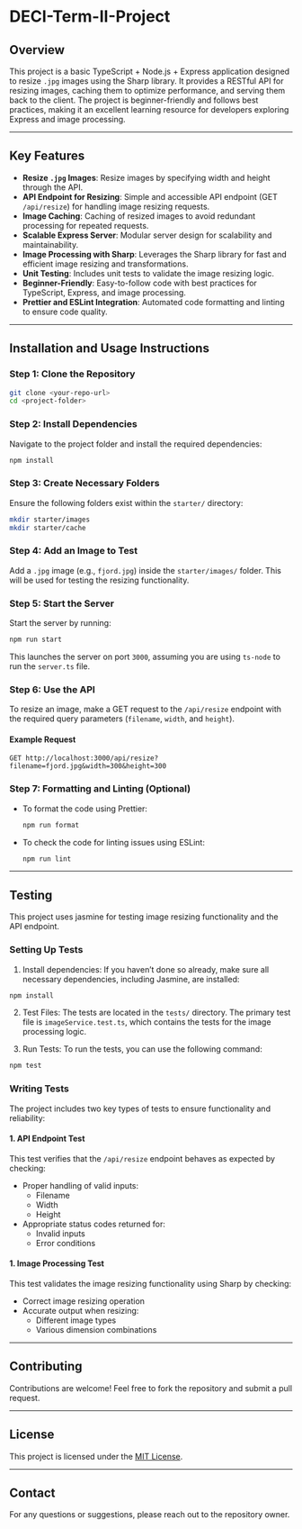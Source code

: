 # DECI-Term-II-Project

## Overview

This project is a basic TypeScript + Node.js + Express application designed to resize `.jpg` images using the Sharp library. It provides a RESTful API for resizing images, caching them to optimize performance, and serving them back to the client. The project is beginner-friendly and follows best practices, making it an excellent learning resource for developers exploring Express and image processing.

---

## Key Features

- **Resize `.jpg` Images**: Resize images by specifying width and height through the API.
- **API Endpoint for Resizing**: Simple and accessible API endpoint (GET `/api/resize`) for handling image resizing requests.
- **Image Caching**: Caching of resized images to avoid redundant processing for repeated requests.
- **Scalable Express Server**: Modular server design for scalability and maintainability.
- **Image Processing with Sharp**: Leverages the Sharp library for fast and efficient image resizing and transformations.
- **Unit Testing**: Includes unit tests to validate the image resizing logic.
- **Beginner-Friendly**: Easy-to-follow code with best practices for TypeScript, Express, and image processing.
- **Prettier and ESLint Integration**: Automated code formatting and linting to ensure code quality.

---

## Installation and Usage Instructions

### Step 1: Clone the Repository
```bash
git clone <your-repo-url>
cd <project-folder>
```

### Step 2: Install Dependencies
Navigate to the project folder and install the required dependencies:
```bash
npm install
```

### Step 3: Create Necessary Folders
Ensure the following folders exist within the `starter/` directory:
```bash
mkdir starter/images
mkdir starter/cache
```

### Step 4: Add an Image to Test
Add a `.jpg` image (e.g., `fjord.jpg`) inside the `starter/images/` folder. This will be used for testing the resizing functionality.

### Step 5: Start the Server
Start the server by running:
```bash
npm run start
```
This launches the server on port `3000`, assuming you are using `ts-node` to run the `server.ts` file.

### Step 6: Use the API
To resize an image, make a GET request to the `/api/resize` endpoint with the required query parameters (`filename`, `width`, and `height`).

#### Example Request
```http
GET http://localhost:3000/api/resize?filename=fjord.jpg&width=300&height=300
```

### Step 7: Formatting and Linting (Optional)
- To format the code using Prettier:
  ```bash
  npm run format
  ```
- To check the code for linting issues using ESLint:
  ```bash
  npm run lint
  ```

---

## Testing
This project uses jasmine for testing image resizing functionality and the API endpoint.

### Setting Up Tests
1. Install dependencies: If you haven’t done so already, make sure all necessary dependencies, including Jasmine, are installed:
  ```bash
  npm install
  ```

2. Test Files: The tests are located in the `tests/` directory. The primary test file is `imageService.test.ts`, which contains the tests for the image processing logic.

3. Run Tests: To run the tests, you can use the following command:
  ```bash
  npm test
  ```

### Writing Tests
The project includes two key types of tests to ensure functionality and reliability:

#### 1. API Endpoint Test
This test verifies that the `/api/resize` endpoint behaves as expected by checking:

- Proper handling of valid inputs:
  - Filename
  - Width
  - Height
- Appropriate status codes returned for:
  - Invalid inputs
  - Error conditions

#### 1. Image Processing Test
This test validates the image resizing functionality using Sharp by checking:

- Correct image resizing operation
- Accurate output when resizing:
  - Different image types
  - Various dimension combinations

---

## Contributing
Contributions are welcome! Feel free to fork the repository and submit a pull request.

---

## License
This project is licensed under the [MIT License](LICENSE).

---

## Contact
For any questions or suggestions, please reach out to the repository owner.
